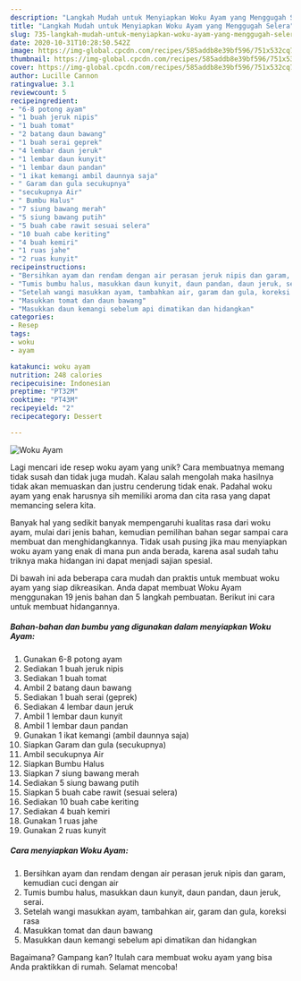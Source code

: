 ```yaml
---
description: "Langkah Mudah untuk Menyiapkan Woku Ayam yang Menggugah Selera"
title: "Langkah Mudah untuk Menyiapkan Woku Ayam yang Menggugah Selera"
slug: 735-langkah-mudah-untuk-menyiapkan-woku-ayam-yang-menggugah-selera
date: 2020-10-31T10:28:50.542Z
image: https://img-global.cpcdn.com/recipes/585addb8e39bf596/751x532cq70/woku-ayam-foto-resep-utama.jpg
thumbnail: https://img-global.cpcdn.com/recipes/585addb8e39bf596/751x532cq70/woku-ayam-foto-resep-utama.jpg
cover: https://img-global.cpcdn.com/recipes/585addb8e39bf596/751x532cq70/woku-ayam-foto-resep-utama.jpg
author: Lucille Cannon
ratingvalue: 3.1
reviewcount: 5
recipeingredient:
- "6-8 potong ayam"
- "1 buah jeruk nipis"
- "1 buah tomat"
- "2 batang daun bawang"
- "1 buah serai geprek"
- "4 lembar daun jeruk"
- "1 lembar daun kunyit"
- "1 lembar daun pandan"
- "1 ikat kemangi ambil daunnya saja"
- " Garam dan gula secukupnya"
- "secukupnya Air"
- " Bumbu Halus"
- "7 siung bawang merah"
- "5 siung bawang putih"
- "5 buah cabe rawit sesuai selera"
- "10 buah cabe keriting"
- "4 buah kemiri"
- "1 ruas jahe"
- "2 ruas kunyit"
recipeinstructions:
- "Bersihkan ayam dan rendam dengan air perasan jeruk nipis dan garam, kemudian cuci dengan air"
- "Tumis bumbu halus, masukkan daun kunyit, daun pandan, daun jeruk, serai."
- "Setelah wangi masukkan ayam, tambahkan air, garam dan gula, koreksi rasa"
- "Masukkan tomat dan daun bawang"
- "Masukkan daun kemangi sebelum api dimatikan dan hidangkan"
categories:
- Resep
tags:
- woku
- ayam

katakunci: woku ayam 
nutrition: 248 calories
recipecuisine: Indonesian
preptime: "PT32M"
cooktime: "PT43M"
recipeyield: "2"
recipecategory: Dessert

---
```



![Woku Ayam](https://img-global.cpcdn.com/recipes/585addb8e39bf596/751x532cq70/woku-ayam-foto-resep-utama.jpg)

Lagi mencari ide resep woku ayam yang unik? Cara membuatnya memang tidak susah dan tidak juga mudah. Kalau salah mengolah maka hasilnya tidak akan memuaskan dan justru cenderung tidak enak. Padahal woku ayam yang enak harusnya sih memiliki aroma dan cita rasa yang dapat memancing selera kita.



Banyak hal yang sedikit banyak mempengaruhi kualitas rasa dari woku ayam, mulai dari jenis bahan, kemudian pemilihan bahan segar sampai cara membuat dan menghidangkannya. Tidak usah pusing jika mau menyiapkan woku ayam yang enak di mana pun anda berada, karena asal sudah tahu triknya maka hidangan ini dapat menjadi sajian spesial.


Di bawah ini ada beberapa cara mudah dan praktis untuk membuat woku ayam yang siap dikreasikan. Anda dapat membuat Woku Ayam menggunakan 19 jenis bahan dan 5 langkah pembuatan. Berikut ini cara untuk membuat hidangannya.

<!--inarticleads1-->

##### Bahan-bahan dan bumbu yang digunakan dalam menyiapkan Woku Ayam:

1. Gunakan 6-8 potong ayam
1. Sediakan 1 buah jeruk nipis
1. Sediakan 1 buah tomat
1. Ambil 2 batang daun bawang
1. Sediakan 1 buah serai (geprek)
1. Sediakan 4 lembar daun jeruk
1. Ambil 1 lembar daun kunyit
1. Ambil 1 lembar daun pandan
1. Gunakan 1 ikat kemangi (ambil daunnya saja)
1. Siapkan  Garam dan gula (secukupnya)
1. Ambil secukupnya Air
1. Siapkan  Bumbu Halus
1. Siapkan 7 siung bawang merah
1. Sediakan 5 siung bawang putih
1. Siapkan 5 buah cabe rawit (sesuai selera)
1. Sediakan 10 buah cabe keriting
1. Sediakan 4 buah kemiri
1. Gunakan 1 ruas jahe
1. Gunakan 2 ruas kunyit




<!--inarticleads2-->

##### Cara menyiapkan Woku Ayam:

1. Bersihkan ayam dan rendam dengan air perasan jeruk nipis dan garam, kemudian cuci dengan air
1. Tumis bumbu halus, masukkan daun kunyit, daun pandan, daun jeruk, serai.
1. Setelah wangi masukkan ayam, tambahkan air, garam dan gula, koreksi rasa
1. Masukkan tomat dan daun bawang
1. Masukkan daun kemangi sebelum api dimatikan dan hidangkan




Bagaimana? Gampang kan? Itulah cara membuat woku ayam yang bisa Anda praktikkan di rumah. Selamat mencoba!
